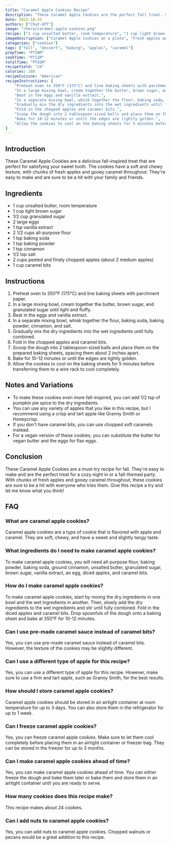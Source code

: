 ```yaml
---
title: "Caramel Apple Cookies Recipe"
description: "These Caramel Apple Cookies are the perfect fall treat. Soft and chewy cookies with chunks of fresh apples and gooey caramel throughout!"
date: 2022-10-25
authors: ["Chat-GPT"]
image: "/hero/caramel-apple-cookies.png"
recipe: ["1 cup unsalted butter, room temperature", "1 cup light brown sugar", "1/2 cup granulated sugar", "2 large eggs", "1 tsp vanilla extract", "2 1/2 cups all-purpose flour", "1 tsp baking soda", "1 tsp baking powder", "1 tsp cinnamon", "1/2 tsp salt", "2 cups peeled and finely chopped apples (about 2 medium apples)", "1 cup caramel bits"]
imageDescription: ["Caramel Apple Cookies on a plate", "Fresh apples and caramel bits", "Soft and chewy texture", "Fall inspired treat"]
categories: ["cookies"]
tags: ["fall", "dessert", "baking", "apples", "caramel"]
prepTime: "PT30M"
cookTime: "PT12M"
totalTime: "PT42M"
recipeYield: "24"
calories: 280
recipeCuisine: "American"
recipeInstructions: [
    "Preheat oven to 350°F (175°C) and line baking sheets with parchment paper.",
    "In a large mixing bowl, cream together the butter, brown sugar, and granulated sugar until light and fluffy.",
    "Beat in the eggs and vanilla extract.",
    "In a separate mixing bowl, whisk together the flour, baking soda, baking powder, cinnamon, and salt.",
    "Gradually mix the dry ingredients into the wet ingredients until fully combined.",
    "Fold in the chopped apples and caramel bits.",
    "Scoop the dough into 2 tablespoon-sized balls and place them on the prepared baking sheets, spacing them about 2 inches apart.",
    "Bake for 10-12 minutes or until the edges are lightly golden.",
    "Allow the cookies to cool on the baking sheets for 5 minutes before transferring them to a wire rack to cool completely."
]
---
```


## Introduction

These Caramel Apple Cookies are a delicious fall-inspired treat that are perfect for satisfying your sweet tooth. The cookies have a soft and chewy texture, with chunks of fresh apples and gooey caramel throughout. They're easy to make and are sure to be a hit with your family and friends.

## Ingredients

- 1 cup unsalted butter, room temperature
- 1 cup light brown sugar
- 1/2 cup granulated sugar
- 2 large eggs
- 1 tsp vanilla extract
- 2 1/2 cups all-purpose flour
- 1 tsp baking soda
- 1 tsp baking powder
- 1 tsp cinnamon
- 1/2 tsp salt
- 2 cups peeled and finely chopped apples (about 2 medium apples)
- 1 cup caramel bits

## Instructions

1. Preheat oven to 350°F (175°C) and line baking sheets with parchment paper.
2. In a large mixing bowl, cream together the butter, brown sugar, and granulated sugar until light and fluffy.
3. Beat in the eggs and vanilla extract.
4. In a separate mixing bowl, whisk together the flour, baking soda, baking powder, cinnamon, and salt.
5. Gradually mix the dry ingredients into the wet ingredients until fully combined.
6. Fold in the chopped apples and caramel bits.
7. Scoop the dough into 2 tablespoon-sized balls and place them on the prepared baking sheets, spacing them about 2 inches apart.
8. Bake for 10-12 minutes or until the edges are lightly golden.
9. Allow the cookies to cool on the baking sheets for 5 minutes before transferring them to a wire rack to cool completely.

## Notes and Variations

- To make these cookies even more fall-inspired, you can add 1/2 tsp of pumpkin pie spice to the dry ingredients.
- You can use any variety of apples that you like in this recipe, but I recommend using a crisp and tart apple like Granny Smith or Honeycrisp.
- If you don't have caramel bits, you can use chopped soft caramels instead.
- For a vegan version of these cookies, you can substitute the butter for vegan butter and the eggs for flax eggs.

## Conclusion

These Caramel Apple Cookies are a must-try recipe for fall. They're easy to make and are the perfect treat for a cozy night in or a fall-themed party. With chunks of fresh apples and gooey caramel throughout, these cookies are sure to be a hit with everyone who tries them. Give this recipe a try and let me know what you think!

## FAQ

### What are caramel apple cookies?

Caramel apple cookies are a type of cookie that is flavored with apple and caramel. They are soft, chewy, and have a sweet and slightly tangy taste.

### What ingredients do I need to make caramel apple cookies?

To make caramel apple cookies, you will need all-purpose flour, baking powder, baking soda, ground cinnamon, unsalted butter, granulated sugar, brown sugar, vanilla extract, an egg, diced apples, and caramel bits.

### How do I make caramel apple cookies?

To make caramel apple cookies, start by mixing the dry ingredients in one bowl and the wet ingredients in another. Then, slowly add the dry ingredients to the wet ingredients and stir until fully combined. Fold in the diced apples and caramel bits. Drop spoonfuls of the dough onto a baking sheet and bake at 350°F for 10-12 minutes.

### Can I use pre-made caramel sauce instead of caramel bits?

Yes, you can use pre-made caramel sauce instead of caramel bits. However, the texture of the cookies may be slightly different.

### Can I use a different type of apple for this recipe?

Yes, you can use a different type of apple for this recipe. However, make sure to use a firm and tart apple, such as Granny Smith, for the best results.

### How should I store caramel apple cookies?

Caramel apple cookies should be stored in an airtight container at room temperature for up to 3 days. You can also store them in the refrigerator for up to 1 week.

### Can I freeze caramel apple cookies?

Yes, you can freeze caramel apple cookies. Make sure to let them cool completely before placing them in an airtight container or freezer bag. They can be stored in the freezer for up to 3 months.

### Can I make caramel apple cookies ahead of time?

Yes, you can make caramel apple cookies ahead of time. You can either freeze the dough and bake them later or bake them and store them in an airtight container until you are ready to serve.

### How many cookies does this recipe make?

This recipe makes about 24 cookies.

### Can I add nuts to caramel apple cookies?

Yes, you can add nuts to caramel apple cookies. Chopped walnuts or pecans would be a great addition to this recipe.